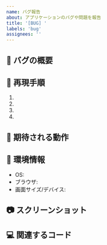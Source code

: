 ```yaml
---
name: バグ報告
about: アプリケーションのバグや問題を報告
title: '[BUG] '
labels: 'bug'
assignees: ''
---
```


## 🐛 バグの概要
<!-- バグの簡潔な説明を記載してください -->

## 🔄 再現手順
<!-- バグを再現するための手順を箇条書きで記載してください -->
1. 
2. 
3. 
4. 

## 🤔 期待される動作
<!-- 本来期待される正しい動作を記載してください -->

## 📱 環境情報
<!-- バグが発生した環境情報を記載してください -->
- OS: 
- ブラウザ: 
- 画面サイズ/デバイス: 

## 📷 スクリーンショット
<!-- 可能であればスクリーンショットを添付してください -->

## 💻 関連するコード
<!-- バグに関連すると思われるコードがあれば記載してください -->
